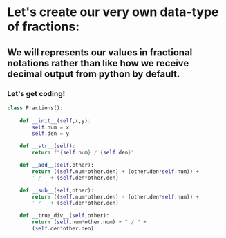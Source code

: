 # Let's create our very own data-type of fractions:
## We will represents our values in fractional notations rather than like how we receive decimal output from python by default.

### Let's get coding!

```python
class Fractions():
	
	def __init__(self,x,y):
		self.num = x
		self.den = y

	def __str__(self):
		return f"{self.num} / {self.den}"

	def __add__(self,other):
		return ((self.num*other.den) + (other.den*self.num)) + 
		' / ' + (self.den*other.den)

	def __sub__(self,other):
		return ((self.num*other.den) - (other.den*self.num)) + 
		' / ' + (self.den*other.den)

	def __true_div__(self,other):
		return (self.num*other.num) + " / " + 
		(self.den*other.den)
```

